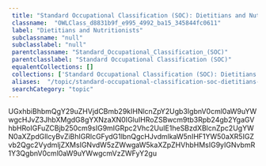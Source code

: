 ```yaml
--- 
 title: "Standard Occupational Classification (SOC): Dietitians and Nutritionists" 
 classname:  "OWLClass_d8831b9f_e995_4992_ba15_345844fc0611" 
 label: "Dietitians and Nutritionists" 
 subclassname: "null" 
 subclasslabel: "null" 
 parentclassname: "Standard_Occupational_Classification_(SOC)" 
 parentclasslabel: "Standard Occupational Classification (SOC)" 
 equalentCollections: [] 
 collections: ['Standard Occupational Classification (SOC): Dietitians and Nutritionists']
 aliases:  "/topic/standard-occupational-classification-soc-dietitians-and-nutritionists"  
 searchCategory: "topic" 
---
```

UGxhbiBhbmQgY29uZHVjdCBmb29kIHNlcnZpY2Ugb3IgbnV0cml0aW9uYWwgcHJvZ3JhbXMgdG8gYXNzaXN0IGluIHRoZSBwcm9tb3Rpb24gb2YgaGVhbHRoIGFuZCBjb250cm9sIG9mIGRpc2Vhc2UuIE1heSBzdXBlcnZpc2UgYWN0aXZpdGllcyBvZiBhIGRlcGFydG1lbnQgcHJvdmlkaW5nIHF1YW50aXR5IGZvb2Qgc2VydmljZXMsIGNvdW5zZWwgaW5kaXZpZHVhbHMsIG9yIGNvbmR1Y3QgbnV0cml0aW9uYWwgcmVzZWFyY2gu